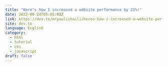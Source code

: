 ```yaml
---
title: "Here's how I increased a website performance by 21%!"
date: 2022-09-24T05:05:08Z
link: https://dev.to/mrpaulishaili/heres-how-i-increased-a-website-performance-by-21-7di?utm_medium=RSS&utm_source=news.12bit.vn
site: dev.to
language: English
category:
  - html
  - tutorial
  - css
  - javascript
draft: false
---
```

